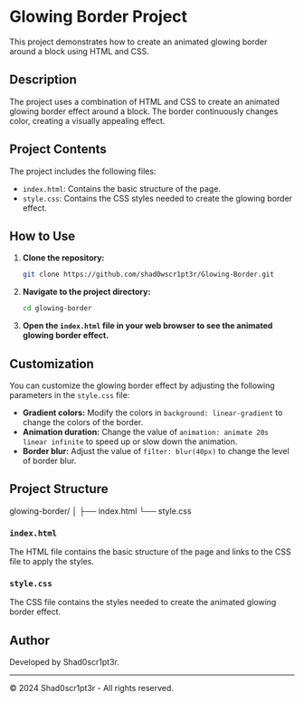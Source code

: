 # Glowing Border Project

This project demonstrates how to create an animated glowing border around a block using HTML and CSS.

## Description

The project uses a combination of HTML and CSS to create an animated glowing border effect around a block. The border continuously changes color, creating a visually appealing effect.

## Project Contents

The project includes the following files:

- `index.html`: Contains the basic structure of the page.
- `style.css`: Contains the CSS styles needed to create the glowing border effect.

## How to Use

1. **Clone the repository:**
    ```sh
    git clone https://github.com/shad0wscr1pt3r/Glowing-Border.git
    ```
2. **Navigate to the project directory:**
    ```sh
    cd glowing-border
    ```
3. **Open the `index.html` file in your web browser to see the animated glowing border effect.**

## Customization

You can customize the glowing border effect by adjusting the following parameters in the `style.css` file:

- **Gradient colors:** Modify the colors in `background: linear-gradient` to change the colors of the border.
- **Animation duration:** Change the value of `animation: animate 20s linear infinite` to speed up or slow down the animation.
- **Border blur:** Adjust the value of `filter: blur(40px)` to change the level of border blur.

## Project Structure

glowing-border/
│
├── index.html
└── style.css


### `index.html`

The HTML file contains the basic structure of the page and links to the CSS file to apply the styles.

### `style.css`

The CSS file contains the styles needed to create the animated glowing border effect.

## Author

Developed by Shad0scr1pt3r.

---

© 2024 Shad0scr1pt3r - All rights reserved.

